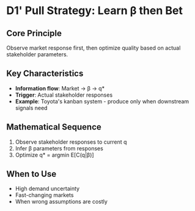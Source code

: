 # D1' Pull Strategy: Learn β then Bet

## Core Principle
Observe market response first, then optimize quality based on actual stakeholder parameters.

## Key Characteristics
- **Information flow**: Market → β → q*
- **Trigger**: Actual stakeholder responses
- **Example**: Toyota's kanban system - produce only when downstream signals need

## Mathematical Sequence
1. Observe stakeholder responses to current q
2. Infer β parameters from responses  
3. Optimize q* = argmin E[C(q|β)]

## When to Use
- High demand uncertainty
- Fast-changing markets
- When wrong assumptions are costly
